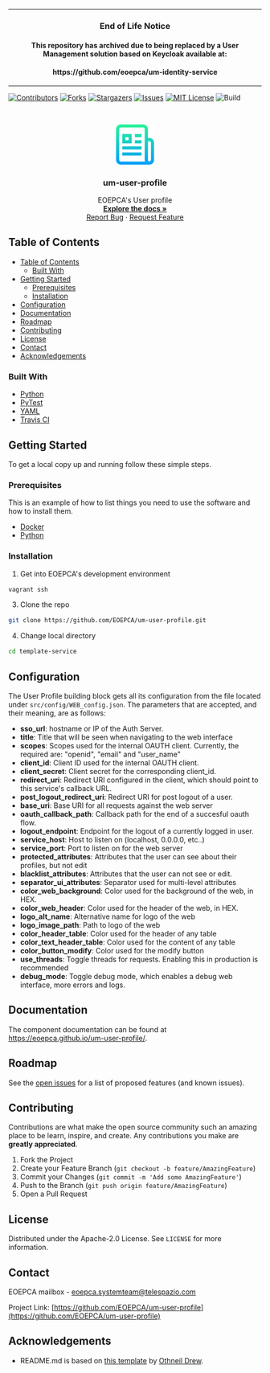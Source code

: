<!--
***
*** To avoid retyping too much info. Do a search and replace for the following:
*** um-user-profile
-->

<!-- PROJECT SHIELDS -->
<!--
*** See the bottom of this document for the declaration of the reference variables
*** for contributors-url, forks-url, etc. This is an optional, concise syntax you may use.
*** https://www.markdownguide.org/basic-syntax/#reference-style-links
-->

<hr class="solid">
<h3 align="center"> End of Life Notice </h3>
</p>
<h4 align="center"> This repository has archived due to being replaced by a User Management solution based on Keycloak available at: </h3>
<h4 align="center"> https://github.com/eoepca/um-identity-service </h4>
<hr class="solid">

[![Contributors][contributors-shield]][contributors-url]
[![Forks][forks-shield]][forks-url]
[![Stargazers][stars-shield]][stars-url]
[![Issues][issues-shield]][issues-url]
[![MIT License][license-shield]][license-url]
![Build][build-shield]

<!-- PROJECT LOGO -->
<br />
<p align="center">
  <a href="https://github.com/EOEPCA/um-user-profile">
    <img src="images/logo.png" alt="Logo" width="80" height="80">
  </a>

  <h3 align="center">um-user-profile</h3>

  <p align="center">
    EOEPCA's User profile
    <br />
    <a href="https://eoepca.github.io/um-user-profile/"><strong>Explore the docs »</strong></a>
    <br />
    <a href="https://github.com/EOEPCA/um-user-profile/issues">Report Bug</a>
    ·
    <a href="https://github.com/EOEPCA/um-user-profile/issues">Request Feature</a>
  </p>
</p>

## Table of Contents

- [Table of Contents](#table-of-contents)
  - [Built With](#built-with)
- [Getting Started](#getting-started)
  - [Prerequisites](#prerequisites)
  - [Installation](#installation)
- [Configuration](#configuration)
- [Documentation](#documentation)
- [Roadmap](#roadmap)
- [Contributing](#contributing)
- [License](#license)
- [Contact](#contact)
- [Acknowledgements](#acknowledgements)

<!-- ABOUT THE PROJECT -->

### Built With

- [Python](https://www.python.org//)
- [PyTest](https://docs.pytest.org)
- [YAML](https://yaml.org/)
- [Travis CI](https://travis-ci.com/)

<!-- GETTING STARTED -->

## Getting Started

To get a local copy up and running follow these simple steps.

### Prerequisites

This is an example of how to list things you need to use the software and how to install them.

- [Docker](https://www.docker.com/)
- [Python](https://www.python.org//)

### Installation

1. Get into EOEPCA's development environment

```sh
vagrant ssh
```

3. Clone the repo

```sh
git clone https://github.com/EOEPCA/um-user-profile.git
```

4. Change local directory

```sh
cd template-service
```

## Configuration

The User Profile building block gets all its configuration from the file located under `src/config/WEB_config.json`.
The parameters that are accepted, and their meaning, are as follows:
- **sso_url**: hostname or IP of the Auth Server.
- **title**: Title that will be seen when navigating to the web interface
- **scopes**: Scopes used for the internal OAUTH client. Currently, the required are: "openid", "email" and "user_name"
- **client_id**: Client ID used for the internal OAUTH client.
- **client_secret**: Client secret for the corresponding client_id.
- **redirect_uri**: Redirect URI configured in the client, which should point to this service's callback URL.
- **post_logout_redirect_uri**: Redirect URI for post logout of a user.
- **base_uri**: Base URI for all requests against the web server
- **oauth_callback_path**: Callback path for the end of a succesful oauth flow.
- **logout_endpoint**: Endpoint for the logout of a currently logged in user.
- **service_host**: Host to listen on (localhost, 0.0.0.0, etc..)
- **service_port**: Port to listen on for the web server
- **protected_attributes**: Attributes that the user can see about their profiles, but not edit
- **blacklist_attributes**: Attributes that the user can not see or edit.
- **separator_ui_attributes**: Separator used for multi-level attributes
- **color_web_background**: Color used for the background of the web, in HEX.
- **color_web_header**: Color used for the header of the web, in HEX.
- **logo_alt_name**: Alternative name for logo of the web
- **logo_image_path**: Path to logo of the web
- **color_header_table**: Color used for the header of any table
- **color_text_header_table**: Color used for the content of any table
- **color_button_modify**: Color used for the modify button
- **use_threads**: Toggle threads for requests. Enabling this in production is recommended
- **debug_mode**: Toggle debug mode, which enables a debug web interface, more errors and logs.

## Documentation

The component documentation can be found at https://eoepca.github.io/um-user-profile/.

<!-- ROADMAP -->

## Roadmap

See the [open issues](https://github.com/EOEPCA/um-user-profile/issues) for a list of proposed features (and known issues).

<!-- CONTRIBUTING -->

## Contributing

Contributions are what make the open source community such an amazing place to be learn, inspire, and create. Any contributions you make are **greatly appreciated**.

1. Fork the Project
2. Create your Feature Branch (`git checkout -b feature/AmazingFeature`)
3. Commit your Changes (`git commit -m 'Add some AmazingFeature'`)
4. Push to the Branch (`git push origin feature/AmazingFeature`)
5. Open a Pull Request

<!-- LICENSE -->

## License

Distributed under the Apache-2.0 License. See `LICENSE` for more information.

## Contact

EOEPCA mailbox - eoepca.systemteam@telespazio.com

Project Link: [https://github.com/EOEPCA/um-user-profile](https://github.com/EOEPCA/um-user-profile)

## Acknowledgements

- README.md is based on [this template](https://github.com/othneildrew/Best-README-Template) by [Othneil Drew](https://github.com/othneildrew).


[contributors-shield]: https://img.shields.io/github/contributors/EOEPCA/um-user-profile.svg?style=flat-square
[contributors-url]: https://github.com/EOEPCA/um-user-profile/graphs/contributors
[forks-shield]: https://img.shields.io/github/forks/EOEPCA/um-user-profile.svg?style=flat-square
[forks-url]: https://github.com/EOEPCA/um-user-profile/network/members
[stars-shield]: https://img.shields.io/github/stars/EOEPCA/um-user-profile.svg?style=flat-square
[stars-url]: https://github.com/EOEPCA/um-user-profile/stargazers
[issues-shield]: https://img.shields.io/github/issues/EOEPCA/um-user-profile.svg?style=flat-square
[issues-url]: https://github.com/EOEPCA/um-user-profile/issues
[license-shield]: https://img.shields.io/github/license/EOEPCA/um-user-profile.svg?style=flat-square
[license-url]: https://github.com/EOEPCA/um-user-profile/blob/master/LICENSE
[build-shield]: https://www.travis-ci.com/EOEPCA/um-user-profile.svg?branch=master

